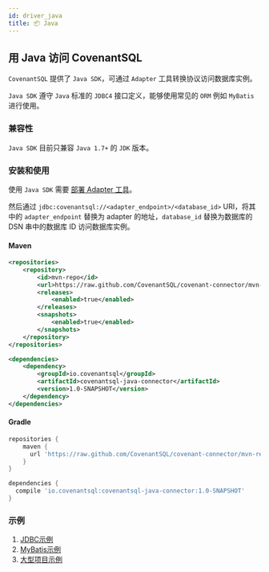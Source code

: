 ```yaml
---
id: driver_java
title: 📦 Java
---
```


## 用 Java 访问 CovenantSQL

`CovenantSQL` 提供了 `Java SDK`，可通过 `Adapter` 工具转换协议访问数据库实例。

`Java SDK` 遵守 `Java` 标准的 `JDBC4` 接口定义，能够使用常见的 `ORM` 例如 `MyBatis` 进行使用。

### 兼容性

`Java SDK` 目前只兼容 `Java 1.7+` 的 `JDK` 版本。

### 安装和使用

使用 `Java SDK` 需要 [部署 Adapter 工具](./adapter)。

然后通过 `jdbc:covenantsql://<adapter_endpoint>/<database_id>` URI，将其中的 `adapter_endpoint` 替换为 adapter 的地址，`database_id` 替换为数据库的 DSN 串中的数据库 ID 访问数据库实例。

#### Maven

```xml
<repositories>
    <repository>
        <id>mvn-repo</id>
        <url>https://raw.github.com/CovenantSQL/covenant-connector/mvn-repo</url>
        <releases>
            <enabled>true</enabled>
        </releases>
        <snapshots>
            <enabled>true</enabled>
        </snapshots>
    </repository>
</repositories>
```

```xml
<dependencies>
    <dependency>
        <groupId>io.covenantsql</groupId>
        <artifactId>covenantsql-java-connector</artifactId>
        <version>1.0-SNAPSHOT</version>
    </dependency>
</dependencies>
```

#### Gradle

```gradle
repositories {
    maven {
      url 'https://raw.github.com/CovenantSQL/covenant-connector/mvn-repo'
    }
}

dependencies {
  compile 'io.covenantsql:covenantsql-java-connector:1.0-SNAPSHOT'
}
```

### 示例

1. [JDBC示例](https://github.com/CovenantSQL/covenant-connector/blob/master/covenantsql-java-connector/example/src/main/java/io/covenantsql/connector/example/jdbc/Example.java)
2. [MyBatis示例](https://github.com/CovenantSQL/covenant-connector/blob/master/covenantsql-java-connector/example/src/main/java/io/covenantsql/connector/example/mybatis/Example.java)
3. [大型项目示例](https://github.com/CovenantSQL/covenantsql-mybatis-spring-boot-jpetstore)
